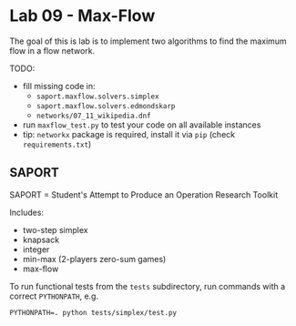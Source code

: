 # Lab 09 - Max-Flow

The goal of this is lab is to implement two algorithms to find the maximum flow in a flow network. 

TODO:
* fill missing code in: 
  * `saport.maxflow.solvers.simplex`
  * `saport.maxflow.solvers.edmondskarp`
  * `networks/07_11_wikipedia.dnf`
* run `maxflow_test.py` to test your code on all available instances
* tip: `networkx` package is required, install it via `pip` (check `requirements.txt`)

## SAPORT

SAPORT = Student's Attempt to Produce an Operation Research Toolkit

Includes:

* two-step simplex
* knapsack
* integer
* min-max (2-players zero-sum games)
* max-flow

To run functional tests from the `tests` subdirectory, run commands with a correct `PYTHONPATH`, e.g.

`PYTHONPATH=. python tests/simplex/test.py`